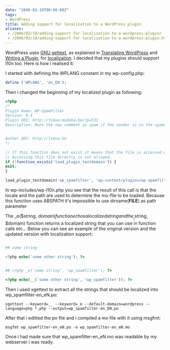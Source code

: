 ```yaml
---
date: "2006-03-19T00:00:00Z"
tags:
- WordPress
title: Adding support for localization to a WordPress plugin
aliases:
 - /2006/03/19/adding-support-for-localization-to-a-wordpress-plugin/
 - /2006/03/19/adding-support-for-localization-to-a-wordpress-plugin.html
---
```

WordPress uses [GNU gettext](http://www.gnu.org/software/gettext/), as explained in [Translating WordPress](http://codex.wordpress.org/Localizing_WordPress) and [Writing a Plugin](http://codex.wordpress.org/Writing_a_Plugin), for [localization](http://en.wikipedia.org/wiki/Software_localization). I decided that my plugins should support l10n too. Here is how i realised it:

I started with defining the WPLANG constant in my wp-config.php:

```php
define ('WPLANG', 'en_EN');
```

Then i changed the beginning of my localized plugin as following:

```php
<?php
/*
Plugin Name: WP-SpamFilter
Version: 0.4
Plugin URI: http://timvw.madoka.be/?p=533
Description: Mark the new comment as spam if the sender is in the spammers list.


Author URI: http://timvw.be
*/

// If this function does not exist it means that the file is accessed directly.
// Accessing this file directly is not allowed.
if (!function_exists('load_plugin_textdomain')) {
exit;
}

load_plugin_textdomain('wp_spamfilter', 'wp-content/plugins/wp-spamfilter');
```

In wp-includes/wp-l10n.php you see that the result of this call is that the locale and the path are used to determine the mo-file to be loaded. Because this function uses ABSPATH it's impossible to use dirname(__FILE__) as path parameter

The _e($string, $domain) function echos a localized string and the __($string, $domain) function returns a localized string that you can use in function calls etc... Below you can see an example of the original version and the updated version with localization support: 

```php

## some string

<?php echo('some other string'); ?>


```

```php

## <?php _e('some string', 'wp_spamfilter'); ?>

<?php echo(__('some other string', 'wp_spamfilter')); ?>


```

Then i used xgettext to extract all the strings that should be localized into wp_spamfilter-en_eN.po:

```dos
xgettext --keyword=__ --keyword=_e --default-domain=wordpress --language=php *.php --output=wp_spamfilter-en_EN.po
```

After that i editted the po file and i compiled a mo file with it using msgfmt:

```dos
msgfmt wp_spamfilter-en_eN.po -o wp_spamfilter-en_eN.mo
```

Once i had made sure that wp_spamfilter-en_eN.mo was readable by my webserver i was ready.
